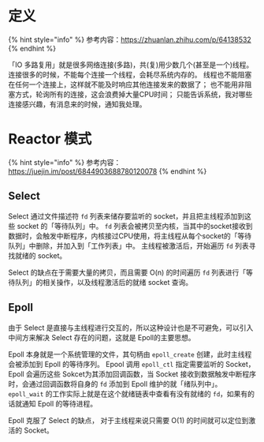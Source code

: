 # 定义

{% hint style="info" %}
参考内容：https://zhuanlan.zhihu.com/p/64138532
{% endhint %}


「IO 多路复用」就是很多网络连接(多路)，共(复)用少数几个(甚至是一个)线程。
连接很多的时候，不能每个连接一个线程，会耗尽系统内存的。
线程也不能阻塞在任何一个连接上，这样就不能及时响应其他连接发来的数据了；
也不能用非阻塞方式，轮询所有的连接，这会浪费掉大量CPU时间；
只能告诉系统，我对哪些连接感兴趣，有消息来的时候，通知我处理。

# Reactor 模式

{% hint style="info" %}
参考内容：https://juejin.im/post/6844903688780120078
{% endhint %}

## Select

Select 通过文件描述符 `fd` 列表来储存要监听的 socket，并且把主线程添加到这些 socket 的「等待队列」中。
`fd` 列表会被拷贝至内核，当其中的socket接收到数据时，会触发中断程序，内核接过CPU使用，将主线程从每个socket的「等待队列」中删除，并加入到「工作列表」中。
主线程被激活后，开始遍历 `fd` 列表寻找就绪的 socket。

Select 的缺点在于需要大量的拷贝，而且需要 O(n) 的时间遍历 `fd` 列表进行「等待队列」的相关操作，以及线程激活后的就绪 socket 查询。

## Epoll

由于 Select 是直接与主线程进行交互的，所以这种设计也是不可避免，可以引入中间方来解决 Select 存在的问题，这就是 Epoll的主要思想。

Epoll 本身就是一个系统管理的文件，其句柄由 `epoll_create` 创建，此时主线程会被添加到 Epoll 的等待序列。
Epool 调用 `epoll_ctl` 指定需要监听的 Socket，Epoll 会遍历这些 Sokcet为其添加回调函数，当 Socket 接收到数据触发中断程序时，会通过回调函数将自身的 `fd` 添加到 Epoll 维护的就「绪队列中」。
`epoll_wait` 的工作实际上就是在这个就绪链表中查看有没有就绪的 `fd`，如果有的话就通知 Epoll 的等待进程。

Epoll 克服了 Select 的缺点， 对于主线程来说只需要 O(1) 的时间就可以定位到激活的 Socket。 




